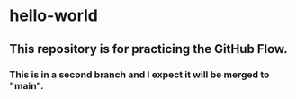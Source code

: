 # hello-world
## This repository is for practicing the GitHub Flow.
### This is in a second branch and I expect it will be merged to "main". 

